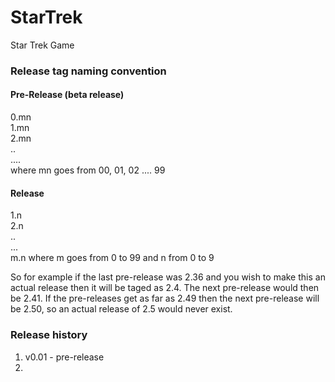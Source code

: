 # StarTrek
Star Trek Game

### Release tag naming convention     

#### Pre-Release (beta release)  
0.mn   
1.mn  
2.mn  
..  
....  
where mn goes from 00, 01, 02 .... 99  

#### Release 
1.n  
2.n  
..  
...  
m.n
where m goes from 0 to 99 and n from 0 to 9  

So for example if the last pre-release was 2.36 and you wish to make this an actual release then it will be taged as 2.4. The next pre-release would then be 2.41. If the pre-releases get as far as 2.49 then the next pre-release will be 2.50, so an actual release of 2.5 would never exist. 

### Release history  

1.   v0.01 - pre-release  
2.
